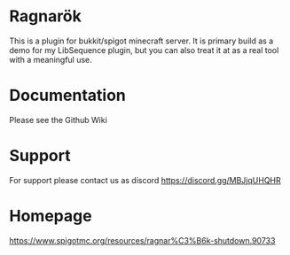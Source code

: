 # Ragnarök
This is a plugin for bukkit/spigot minecraft server.
It is primary build as a demo for my LibSequence plugin, but you can also treat it at as a real tool with a meaningful use.

# Documentation
Please see the Github Wiki

# Support
For support please contact us as discord https://discord.gg/MBJjqUHQHR

# Homepage
https://www.spigotmc.org/resources/ragnar%C3%B6k-shutdown.90733
